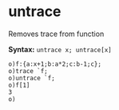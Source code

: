 # untrace

Removes trace from function

**Syntax:** ```untrace x; untrace[x]```

```o
o)f:{a:x+1;b:a*2;c:b-1;c};
o)trace `f;
o)untrace `f;
o)f[1]
3
o)
```
